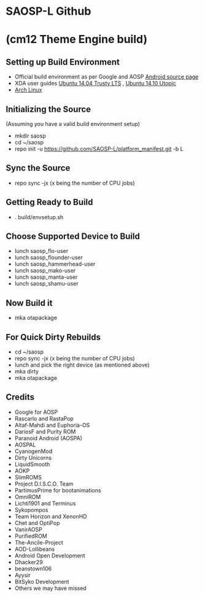 SAOSP-L Github 
===================
(cm12 Theme Engine build)
===================

Setting up Build Environment
---------------------------
- Official build environment as per Google and AOSP [Android source page](http://source.android.com/source/index.html)
- XDA user guides [Ubuntu 14.04 Trusty LTS](http://forum.xda-developers.com/showthread.php?t=2639611) , [Ubuntu 14.10 Utopic](http://forum.xda-developers.com/chef-central/android/howto-setup-ubuntu-14-10-utopic-unicorn-t2862442)
- [Arch Linux](https://wiki.archlinux.org/index.php/android#Building_Android)

Initializing the Source
-----------------------
(Assuming you have a valid build environment setup)
- mkdir saosp
- cd ~/saosp
- repo init -u https://github.com/SAOSP-L/platform_manifest.git -b L

Sync the Source
---------------
- repo sync -jx (x being the number of CPU jobs)

Getting Ready to Build
----------------------
- . build/envsetup.sh

Choose Supported Device to Build
--------------------------------
- lunch saosp_flo-user 
- lunch saosp_flounder-user
- lunch saosp_hammerhead-user
- lunch saosp_mako-user
- lunch saosp_manta-user
- lunch saosp_shamu-user

Now Build it
------------
- mka otapackage

For Quick Dirty Rebuilds
------------------------
- cd ~/saosp
- repo sync -jx (x being the number of CPU jobs)
- lunch and pick the right device (as mentioned above)
- mka dirty
- mka otapackage

Credits
-------
- Google for AOSP
- Rascarlo and RastaPop
- Altaf-Mahdi and Euphoria-OS
- DariosF and Purity ROM
- Paranoid Android (AOSPA)
- AOSPAL
- CyanogenMod
- Dirty Unicorns
- LiquidSmooth
- AOKP
- SlimROMS
- Project D.I.S.C.O. Team
- PartimusPrime for bootanimations
- OmniROM
- Lichti1901 and Terminus
- Sykopompos
- Team Horizon and XenonHD
- Chet and OptiPop
- VanirAOSP
- PurifiedROM
- The-Ancile-Project
- AOD-Lollibeans
- Android Open Development
- Dhacker29
- beanstown106
- Ayysir
- BitSyko Development
- Others we may have missed
